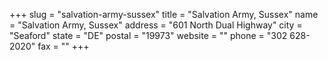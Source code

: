 +++
slug = "salvation-army-sussex"
title = "Salvation Army, Sussex"
name = "Salvation Army, Sussex"
address = "601 North Dual Highway"
city = "Seaford"
state = "DE"
postal = "19973"
website = ""
phone = "302 628-2020"
fax = ""
+++
